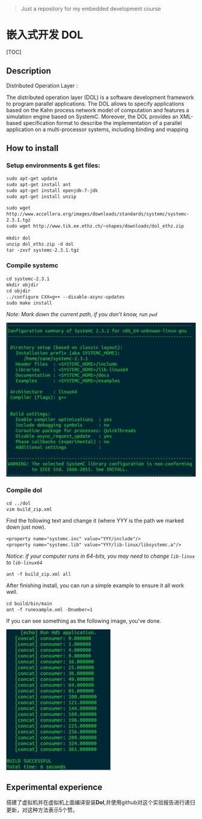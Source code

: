 > Just a repository for my embedded development course

# 嵌入式开发 DOL
[TOC]

## Description
Distributed Operation Layer :

The distributed operation layer (DOL) is a software development framework to program parallel applications. The DOL allows to specify applications based on the Kahn process network model of computation and features a simulation engine based on SystemC. Moreover, the DOL provides an XML-based specification format to describe the implementation of a parallel application on a multi-processor systems, including binding and mapping

## How to install
### Setup environments & get files:
```shell
sudo apt-get update
sudo apt-get install ant
sudo apt-get install openjdk-7-jdk
sudo apt-get install unzip
```

```shell
sudo wget http://www.accellera.org/images/downloads/standards/systemc/systemc-2.3.1.tgz
sudo wget http://www.tik.ee.ethz.ch/~shapes/downloads/dol_ethz.zip

mkdir dol
unzip dol_ethz.zip -d dol
tar -zxvf systemc-2.3.1.tgz
```

### Compile systemc

```shell
cd systemc-2.3.1
mkdir objdir
cd objdir
../configure CXX=g++ --disable-async-updates
sudo make install
```
*Note: Mark down the current path, if you don't know, run `pwd`*

![-w400](media/14752289013656/14752482047904.jpg)


### Compile dol

```shell
cd ../dol
vim build_zip.xml
```
Find the following text and change it (where YYY is the path we marked down just now).

```
<property name="systemc.inc" value="YYY/include"/>
<property name="systemc.lib" value="YYY/lib-linux/libsystemc.a"/>
```

*Notice: if your computer runs in 64-bits, you may need to change `lib-linux` to `lib-linux64`*

```
ant -f build_zip.xml all
```


After finishing install, you can run a simple example to ensure it all work well.

```
cd build/bin/main
ant -f runexample.xml -Dnumber=1
```
If you can see something as the following image, you've done.

![-w240](media/14752289013656/14752481437473.jpg)

## Experimental experience
搭建了虚拟机并在虚拟机上面编译安装**Dol**,并使用github对这个实验报告进行递归更新，对这种方法表示5个赞。

